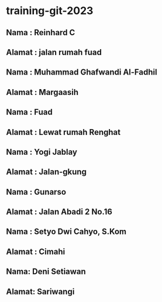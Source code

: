 # training-git-2023

## Nama : Reinhard C
## Alamat : jalan rumah fuad

## Nama : Muhammad Ghafwandi Al-Fadhil
## Alamat : Margaasih

## Nama : Fuad
## Alamat : Lewat rumah Renghat

## Nama	: Yogi Jablay
## Alamat : Jalan-gkung

## Nama : Gunarso
## Alamat : Jalan Abadi 2 No.16

## Nama : Setyo Dwi Cahyo, S.Kom
## Alamat : Cimahi

## Nama: Deni Setiawan
## Alamat: Sariwangi
